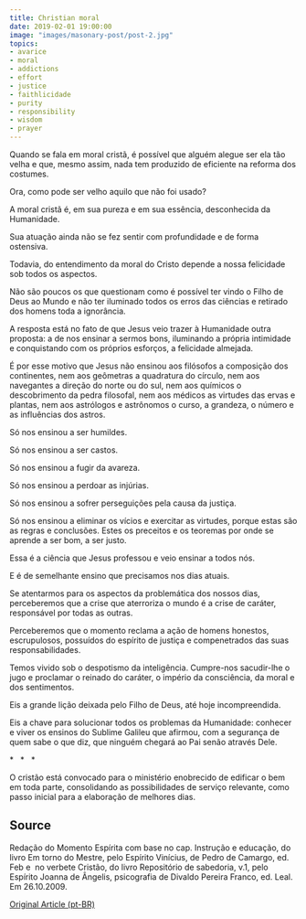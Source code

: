 ```yaml
---
title: Christian moral
date: 2019-02-01 19:00:00
image: "images/masonary-post/post-2.jpg"
topics: 
- avarice
- moral
- addictions
- effort
- justice
- faithlicidade
- purity
- responsibility
- wisdom
- prayer
---
```


Quando se fala em moral cristã, é possível que alguém alegue ser ela tão velha
e que, mesmo assim, nada tem produzido de eficiente na reforma dos costumes.

Ora, como pode ser velho aquilo que não foi usado?

A moral cristã é, em sua pureza e em sua essência, desconhecida da Humanidade.

Sua atuação ainda não se fez sentir com profundidade e de forma ostensiva.

Todavia, do entendimento da moral do Cristo depende a nossa felicidade sob
todos os aspectos.

Não são poucos os que questionam como é possível ter vindo o Filho de Deus ao
Mundo e não ter iluminado todos os erros das ciências e retirado dos homens
toda a ignorância.

A resposta está no fato de que Jesus veio trazer à Humanidade outra proposta: a
de nos ensinar a sermos bons, iluminando a própria intimidade e conquistando
com os próprios esforços, a felicidade almejada.

É por esse motivo que Jesus não ensinou aos filósofos a composição dos
continentes, nem aos geômetras a quadratura do círculo, nem aos navegantes a
direção do norte ou do sul, nem aos químicos o descobrimento da pedra
filosofal, nem aos médicos as virtudes das ervas e plantas, nem aos astrólogos
e astrônomos o curso, a grandeza, o número e as influências dos astros.

Só nos ensinou a ser humildes.

Só nos ensinou a ser castos.

Só nos ensinou a fugir da avareza.

Só nos ensinou a perdoar as injúrias.

Só nos ensinou a sofrer perseguições pela causa da justiça.

Só nos ensinou a eliminar os vícios e exercitar as virtudes, porque estas são
as regras e conclusões. Estes os preceitos e os teoremas por onde se aprende a
ser bom, a ser justo.

Essa é a ciência que Jesus professou e veio ensinar a todos nós.

E é de semelhante ensino que precisamos nos dias atuais.

Se atentarmos para os aspectos da problemática dos nossos dias, perceberemos
que a crise que aterroriza o mundo é a crise de caráter, responsável por todas
as outras.

Perceberemos que o momento reclama a ação de homens honestos, escrupulosos,
possuídos do espírito de justiça e compenetrados das suas responsabilidades.

Temos vivido sob o despotismo da inteligência. Cumpre-nos sacudir-lhe o jugo e
proclamar o reinado do caráter, o império da consciência, da moral e dos
sentimentos.

Eis a grande lição deixada pelo Filho de Deus, até hoje incompreendida.

Eis a chave para solucionar todos os problemas da Humanidade: conhecer e viver
os ensinos do Sublime Galileu que afirmou, com a segurança de quem sabe o que
diz, que ninguém chegará ao Pai senão através Dele.

*   *   *

O cristão está convocado para o ministério enobrecido de edificar o bem em toda
parte, consolidando as possibilidades de serviço relevante, como passo inicial
para a elaboração de melhores dias.

## Source
Redação do Momento Espírita com base no cap. Instrução e educação, do livro
Em torno do Mestre, pelo Espírito Vinícius, de Pedro de Camargo, ed. Feb e
 no verbete Cristão, do livro Repositório de sabedoria, v.1, pelo Espírito
Joanna de Ângelis, psicografia de Divaldo Pereira Franco, ed. Leal.
Em 26.10.2009.


[Original Article (pt-BR)](http://www.momento.com.br/pt/ler_texto.php?id=360)
